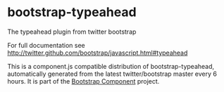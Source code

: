 # bootstrap-typeahead
The typeahead plugin from twitter bootstrap

For full documentation see http://twitter.github.com/bootstrap/javascript.html#typeahead

This is a component.js compatible distribution of bootstrap-typeahead, automatically generated
from the latest twitter/bootstrap master every 6 hours. It is part of the <a href="http://github.com/codemix/bootstrap-component">Bootstrap Component</a>
project.
